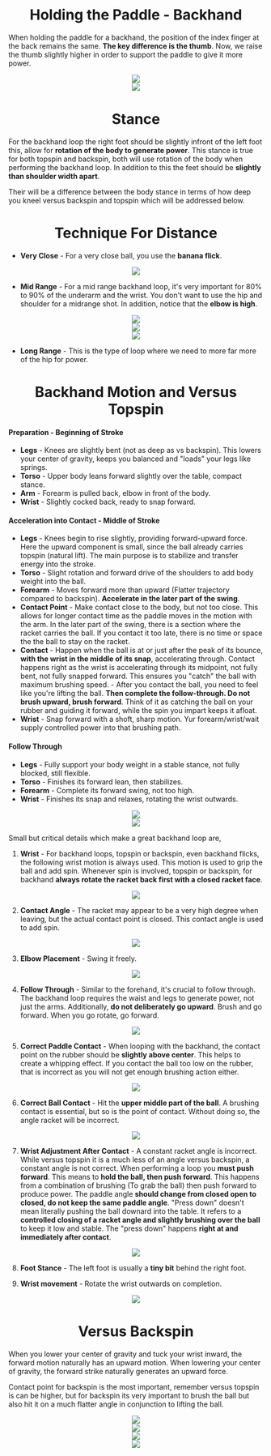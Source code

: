 <div align="center">
    <h1> Holding the Paddle - Backhand </h1>
</div>

When holding the paddle for a backhand, the position of the index finger at the back remains the same. **The key difference is the thumb**. Now, we raise the thumb slightly higher in order to support the paddle to give it more power.

<div align="center">
    <img src="./images/55.png/">
</div>

<div align="center">
    <img src="./images/56.png/">
</div>

<div align="center">
    <h1> Stance </h1>
</div>

For the backhand loop the right foot should be slightly infront of the left foot this, allow for **rotation of the body to generate power**. This stance is true for both topspin and backspin, both will use rotation of the body when performing the backhand loop. In addition to this the feet should be **slightly than shoulder width apart**.

Their will be a difference between the body stance in terms of how deep you kneel versus backspin and topspin which will be addressed below.

<div align="center">
    <h1> Technique For Distance </h1>
</div>

- **Very Close** - For a very close ball, you use the **banana flick**.

<div align='center'>
    <img src='images/zhang_jike_11.gif'>
</div>

- **Mid Range** - For a mid range backhand loop, it's very important for 80% to 90% of the underarm and the wrist. You don't want to use the hip and shoulder for a midrange shot. In addition, notice that the **elbow is high**.

<div align='center'>
    <img src='images/anders_lind_backhand_1.gif'>
</div>

<div align='center'>
    <img src='images/ma_long_backhand_1.gif'>
</div>

<div align='center'>
    <img src='images/zhang_jike_backhand_10.gif'>
</div>

- **Long Range** - This is the type of loop where we need to more far more of the hip for power.

<div align="center">
    <h1> Backhand Motion and Versus Topspin </h1>
</div>

#### Preparation - Beginning of Stroke

- **Legs** - Knees are slightly bent (not as deep as vs backspin). This lowers your center of gravity, keeps you balanced and "loads" your legs like springs.
- **Torso** - Upper body leans forward slightly over the table, compact stance.
- **Arm** - Forearm is pulled back, elbow in front of the body.
- **Wrist** - Slightly cocked back, ready to snap forward.

#### Acceleration into Contact - Middle of Stroke

- **Legs** - Knees begin to rise slightly, providing forward-upward force. Here the upward component is small, since the ball already carries topspin (natural lift). The main purpose is to stabilize and transfer energy into the stroke.
- **Torso** - Slight rotation and forward drive of the shoulders to add body weight into the ball.
- **Forearm** - Moves forward more than upward (Flatter trajectory compared to backspin). **Accelerate in the later part of the swing**.
- **Contact Point** - Make contact close to the body, but not too close. This allows for longer contact time as the paddle moves in the motion with the arm. In the later part of the swing, there is a section where the racket carries the ball. If you contact it too late, there is no time or space the the ball to stay on the racket.
- **Contact** - Happen when the ball is at or just after the peak of its bounce, **with the wrist in the middle of its snap**, accelerating through. Contact happens right as the wrist is accelerating through its midpoint, not fully bent, not fully snapped forward. This ensures you "catch" the ball with maximum brushing speed. - After you contact the ball, you need to feel like you're lifting the ball. **Then complete the follow-through. Do not brush upward, brush forward**. Think of it as catching the ball on your rubber and guiding it forward, while the spin you impart keeps it afloat.
- **Wrist** - Snap forward with a shoft, sharp motion. Yur forearm/wrist/wait supply controlled power into that brushing path.

#### Follow Through

- **Legs** - Fully support your body weight in a stable stance, not fully blocked, still flexible.
- **Torso** - Finishes its forward lean, then stabilizes.
- **Forearm** - Complete its forward swing, not too high.
- **Wrist** - Finishes its snap and relaxes, rotating the wrist outwards.

<div align='center'>
    <img src='images/zhang_jike_backhand_form.gif'>
</div>

<div align='center'>
    <img src='images/zhang_jike_backhand_form_2.gif'>
</div>

Small but critical details which make a great backhand loop are,

1. **Wrist** - For backhand loops, topspin or backspin, even backhand flicks, the following wrist motion is always used. This motion is used to grip the ball and add spin. Whenever spin is involved, topspin or backspin, for backhand **always rotate the racket back first with a closed racket face**.

<div align='center'>
    <img src='images/backhand_wrist_rotation.gif'>
</div>

2. **Contact Angle** - The racket may appear to be a very high degree when leaving, but the actual contact point is closed. This contact angle is used to add spin.

<div align='center'>
    <img src='images/60.png'>
</div>

3. **Elbow Placement** - Swing it freely.

<div align='center'>
    <img src='images/zhang_jike_backhand_form_5.gif'>
</div>

4. **Follow Through** - Similar to the forehand, it's crucial to follow through. The backhand loop requires the waist and legs to generate power, not just the arms. Additionally, **do not deliberately go upward**. Brush and go forward. When you go rotate, go forward.

<div align='center'>
    <img src='images/zhang_jike_backhand_form_6.gif'>
</div>

5. **Correct Paddle Contact** - When looping with the backhand, the contact point on the rubber should be **slightly above center**. This helps to create a whipping effect. If you contact the ball too low on the rubber, that is incorrect as you will not get enough brushing action either.

<div align='center'>
    <img src='images/backhand_contact_point.png'>
</div>

6. **Correct Ball Contact** - Hit the **upper middle part of the ball**. A brushing contact is essential, but so is the point of contact. Without doing so, the angle racket will be incorrect.

<div align='center'>
    <img src='images/backhand_contact_angle.gif'>
</div>

7. **Wrist Adjustment After Contact** - A constant racket angle is incorrect. While versus topspin it is a much less of an angle versus backspin, a constant angle is not correct. When performing a loop you **must push forward**. This means to **hold the ball, then push forward**. This happens from a combination of brushing (To grab the ball) then push forward to produce power. The paddle angle **should change from closed open to closed, do not keep the same paddle angle**. "Press down" doesn't mean literally pushing the ball downard into the table. It refers to a **controlled closing of a racket angle and slightly brushing over the ball** to keep it low and stable. The "press down" happens **right at and immediately after contact**.

<div align='center'>
    <img src='images/backhand_wrist_rotation.gif'>
</div>

8. **Foot Stance** - The left foot is usually a **tiny bit** behind the right foot.

9. **Wrist movement** - Rotate the wrist outwards on completion.

<div align='center'>
    <img src='images/zhang_jike_backhand_form_7.gif'>
</div>

<div align="center">
    <h1> Versus Backspin </h1>
</div>

When you lower your center of gravity and tuck your wrist inward, the forward motion naturally has an upward motion. When lowering your center of gravity, the forward strike naturally generates an upward force.

Contact point for backspin is the most important, remember versus topspin is can be higher, but for backspin its very important to brush the ball but also hit it on a much flatter angle in conjunction to lifting the ball.

<div align="center">
    <img src="./images/58.png/">
</div>

<div align='center'>
    <img src='images/zhang_jike_backhand_form_3.gif'>
</div>

<div align='center'>
    <img src='images/zhang_jike_backhand_form_4.gif'>
</div>

<div align="center">
    <img src='images/59.png'>
</div>
